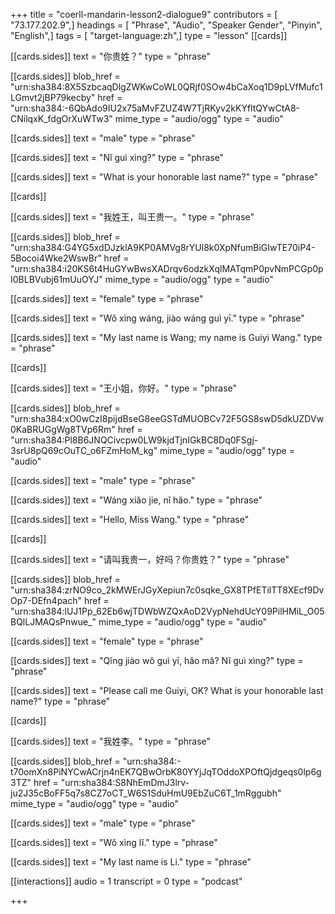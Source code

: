 +++
title = "coerll-mandarin-lesson2-dialogue9"
contributors = [ "73.177.202.9",]
headings = [ "Phrase", "Audio", "Speaker Gender", "Pinyin", "English",]
tags = [ "target-language:zh",]
type = "lesson"
[[cards]]

[[cards.sides]]
text = "你贵姓？"
type = "phrase"

[[cards.sides]]
blob_href = "urn:sha384:8X5SzbcaqDlgZWKwCoWL0QRjf0SOw4bCaXoq1D9pLVfMufc1LGmvt2jBP79kecby"
href = "urn:sha384:-6QbAdo9IU2x75aMvFZUZ4W7TjRKyv2kKYfltQYwCtA8-CNilqxK_fdgOrXuWTw3"
mime_type = "audio/ogg"
type = "audio"

[[cards.sides]]
text = "male"
type = "phrase"

[[cards.sides]]
text = "Nǐ guì xìng?"
type = "phrase"

[[cards.sides]]
text = "What is your honorable last name?"
type = "phrase"

[[cards]]

[[cards.sides]]
text = "我姓王，叫王贵一。"
type = "phrase"

[[cards.sides]]
blob_href = "urn:sha384:G4YG5xdDJzklA9KP0AMVg8rYUl8k0XpNfumBiGIwTE70iP4-5Bocoi4Wke2WswBr"
href = "urn:sha384:i20KS6t4HuGYwBwsXADrqv6odzkXqlMATqmP0pvNmPCGp0pI0BLBVubj61mUuOYJ"
mime_type = "audio/ogg"
type = "audio"

[[cards.sides]]
text = "female"
type = "phrase"

[[cards.sides]]
text = "Wŏ xìng wáng, jiào wáng guì yī."
type = "phrase"

[[cards.sides]]
text = "My last name is Wang; my name is Guiyi Wang."
type = "phrase"

[[cards]]

[[cards.sides]]
text = "王小姐，你好。"
type = "phrase"

[[cards.sides]]
blob_href = "urn:sha384:xO0wCzI8pijdBseG8eeGSTdMUOBCv72F5GS8swD5dkUZDVw0KaBRUGgWg8TVp6Rm"
href = "urn:sha384:Pl8B6JNQCivcpw0LW9kjdTjnIGkBC8Dq0FSgj-3srU8pQ69cOuTC_o6FZmHoM_kg"
mime_type = "audio/ogg"
type = "audio"

[[cards.sides]]
text = "male"
type = "phrase"

[[cards.sides]]
text = "Wáng xiăo jie, nĭ hăo."
type = "phrase"

[[cards.sides]]
text = "Hello, Miss Wang."
type = "phrase"

[[cards]]

[[cards.sides]]
text = "请叫我贵一，好吗？你贵姓？"
type = "phrase"

[[cards.sides]]
blob_href = "urn:sha384:zrNO9co_2kMWErJGyXepiun7c0sqke_GX8TPfETilTT8XEcf9DvOp7-DEfn4pach"
href = "urn:sha384:lUJ1Pp_62Eb6wjTDWbWZQxAoD2VypNehdUcY09PilHMiL_O05BQlLJMAQsPnwue_"
mime_type = "audio/ogg"
type = "audio"

[[cards.sides]]
text = "female"
type = "phrase"

[[cards.sides]]
text = "Qĭng jiào wŏ guì yī, hăo mă? Nĭ guì xìng?"
type = "phrase"

[[cards.sides]]
text = "Please call me Guiyi, OK? What is your honorable last name?"
type = "phrase"

[[cards]]

[[cards.sides]]
text = "我姓李。"
type = "phrase"

[[cards.sides]]
blob_href = "urn:sha384:-t70omXn8PiNYCwACrjn4nEK7QBwOrbK80YYjJqTOddoXPOftQjdgeqs0lp6g3TZ"
href = "urn:sha384:S8NhEmDmJ3lrv-ju2J35cBoFF5q7s8CZ7oCT_W6S1SduHmU9EbZuC6T_1mRggubh"
mime_type = "audio/ogg"
type = "audio"

[[cards.sides]]
text = "male"
type = "phrase"

[[cards.sides]]
text = "Wŏ xìng lĭ."
type = "phrase"

[[cards.sides]]
text = "My last name is Li."
type = "phrase"

[[interactions]]
audio = 1
transcript = 0
type = "podcast"

+++
